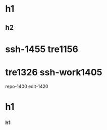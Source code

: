 # h1

## h2 
ssh-1455
tre1156
=======
tre1326
ssh-work1405
=======
repo-1400
edit-1420

# h1
### h1
